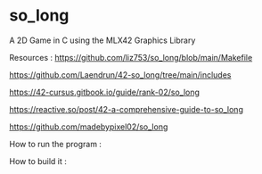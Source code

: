 # so_long
A 2D Game in C using the MLX42 Graphics Library

Resources :
https://github.com/liz753/so_long/blob/main/Makefile

https://github.com/Laendrun/42-so_long/tree/main/includes  

https://42-cursus.gitbook.io/guide/rank-02/so_long  

https://reactive.so/post/42-a-comprehensive-guide-to-so_long  

https://github.com/madebypixel02/so_long  

How to run the program :

How to build it :

